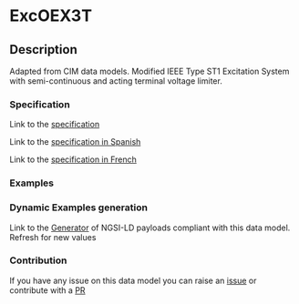 # ExcOEX3T

## Description 

Adapted from CIM data models. Modified IEEE Type ST1 Excitation System with semi-continuous and acting terminal voltage limiter.
### Specification

Link to the [specification](https://smart-data-models.github.io/dataModel.EnergyCIM/ExcOEX3T/doc/spec.md)

Link to the [specification in Spanish](https://smart-data-models.github.io/dataModel.EnergyCIM/ExcOEX3T/doc/spec_ES.md)

Link to the [specification in French](https://smart-data-models.github.io/dataModel.EnergyCIM/ExcOEX3T/doc/spec_FR.md)
### Examples
### Dynamic Examples generation

Link to the [Generator](https://smartdatamodels.org/extra/ngsi-ld_generator_v0.91.php?schemaUrl=https://raw.githubusercontent.com/smart-data-models/dataModel.EnergyCIM/master/ExcOEX3T/schema.json&email=info@smartdatamodels.org) of NGSI-LD payloads compliant with this data model. Refresh for new values
### Contribution

 If you have any issue on this data model you can raise an [issue](https://github.com/smart-data-models/dataModel.EnergyCIM/issues)  or contribute with a [PR](https://github.com/smart-data-models/dataModel.EnergyCIM/pulls)